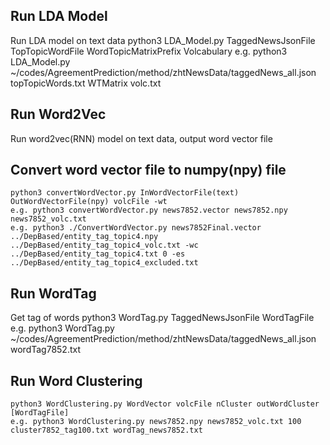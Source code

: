 
Run LDA Model
---------------------------
Run LDA model on text data
    python3 LDA_Model.py TaggedNewsJsonFile TopTopicWordFile WordTopicMatrixPrefix Volcabulary
    e.g. python3 LDA_Model.py ~/codes/AgreementPrediction/method/zhtNewsData/taggedNews_all.json topTopicWords.txt WTMatrix volc.txt

Run Word2Vec
---------------------------
Run word2vec(RNN) model on text data, output word vector file

Convert word vector file to numpy(npy) file
---------------------------
    python3 convertWordVector.py InWordVectorFile(text) OutWordVectorFile(npy) volcFile -wt
    e.g. python3 convertWordVector.py news7852.vector news7852.npy news7852_volc.txt
    e.g. python3 ./ConvertWordVector.py news7852Final.vector ../DepBased/entity_tag_topic4.npy ../DepBased/entity_tag_topic4_volc.txt -wc ../DepBased/entity_tag_topic4.txt 0 -es ../DepBased/entity_tag_topic4_excluded.txt

Run WordTag 
---------------------------
Get tag of words 
    python3 WordTag.py TaggedNewsJsonFile WordTagFile
    e.g. python3 WordTag.py ~/codes/AgreementPrediction/method/zhtNewsData/taggedNews_all.json wordTag7852.txt



Run Word Clustering
---------------------------
    python3 WordClustering.py WordVector volcFile nCluster outWordCluster [WordTagFile]
    e.g. python3 WordClustering.py news7852.npy news7852_volc.txt 100 cluster7852_tag100.txt wordTag_news7852.txt


